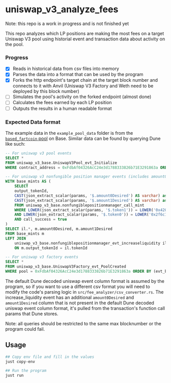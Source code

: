 # uniswap_v3_analyze_fees

Note: this repo is a work in progress and is not finished yet

This repo analyzes which LP positions are making the most fees on a target Uniswap V3 pool using historial event and transaction data about activity on the pool.

### Progress
- [x] Reads in historical data from csv files into memory
- [x] Parses the data into a format that can be used by the program
- [x] Forks the http endpoint's target chain at the target block number and connects to it with Anvil (Uniswap V3 Factory and Weth need to be deployed by this block number)
- [ ] Simulates the pool's activity on the forked endpoint (almost done)
- [ ] Calculates the fees earned by each LP position
- [ ] Outputs the results in a human readable format

### Expected Data format
The example data in the `example_pool_data` folder is from the [`based_fartcoin` pool](https://basescan.org/token/0x2f6c17fa9f9bc3600346ab4e48c0701e1d5962ae?a=0xfdbaf04326acc24e3d1788333826b71e3291863a) on Base. Similar data can be found by querying Dune like such:

```sql
-- For uniswap v3 pool events
SELECT *
FROM uniswap_v3_base.UniswapV3Pool_evt_Initialize
WHERE contract_address = 0xFdbAf04326AcC24e3d1788333826b71E3291863a ORDER BY (evt_block_number, evt_index);

-- For uniswap v3 nonfungible position manager events (includes amount0Desired and amount1Desired as additional columns for the mint events)
WITH base_mints AS (
    SELECT 
    output_tokenId,
    CAST(json_extract_scalar(params, '$.amount0Desired') AS varchar) as amount0Desired,
    CAST(json_extract_scalar(params, '$.amount1Desired') AS varchar) as amount1Desired
    FROM uniswap_v3_base.nonfungiblepositionmanager_call_mint 
    WHERE LOWER(json_extract_scalar(params, '$.token1')) = LOWER('0x4200000000000000000000000000000000000006') 
    AND LOWER(json_extract_scalar(params, '$.token0')) = LOWER('0x2f6c17fa9f9bC3600346ab4e48C0701e1d5962AE')
    AND call_success = true
)
SELECT il.*, m.amount0Desired, m.amount1Desired
FROM base_mints m
LEFT JOIN 
    uniswap_v3_base.nonfungiblepositionmanager_evt_increaseliquidity il 
    ON m.output_tokenId = il.tokenId

-- For uniswap v3 factory events
SELECT *
FROM uniswap_v3_base.UniswapV3Factory_evt_PoolCreated
WHERE pool = 0xFdbAf04326AcC24e3d1788333826b71E3291863a ORDER BY (evt_block_number, evt_index);
```
The default Dune decoded uniswap event column format is assumed by the program, so if you want to use a different csv format you will need to modify the code's parsing logic in `src/fee_analyzer/csv_converter.rs`. The increase_liquidity event has an additional `amount0Desired` and `amount1Desired` column that is not present in the default Dune decoded uniswap event column format, it's pulled from the transaction's function call params that Dune stores. 

Note: all queries should be restricted to the same max blocknumber or the program could fail. 

## Usage

```bash
## Copy env file and fill in the values
just copy-env 

## Run the program
just run
```
